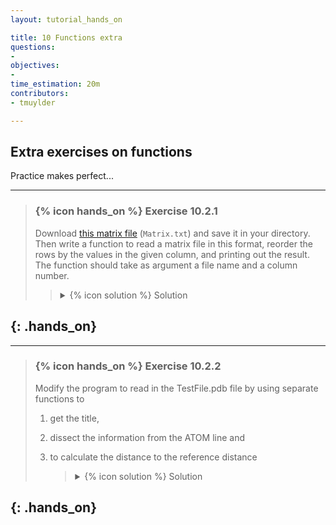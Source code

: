 ```yaml
---
layout: tutorial_hands_on

title: 10 Functions extra
questions:
- 
objectives:
- 
time_estimation: 20m
contributors:
- tmuylder

---
```



## Extra exercises on functions

Practice makes perfect...



---

> ### {% icon hands_on %} Exercise 10.2.1
>
> Download [this matrix file](data/Matrix.txt) (`Matrix.txt`) and save it in your directory. Then write a function to read a matrix file in this format, reorder the rows by the values in the given column, and printing out the result. The function should take as argument a file name and a column number. 
> 
>    > <details markdown="1">
>    > <summary>{% icon solution %} Solution
>    > </summary>
>    >
>    >  ```python
>    > def sortMatrixByColumn(fileName,columnNumber):
>    >     #
>    >     # Read the tab-delimited file and store the values
>    >     #
>    >  
>    >     fin = open(fileName)
>    >     lines = fin.readlines()
>    >     fin.close()
>    >  
>    >     #
>    >     # Convert the data from the file into a Python list
>    >     #
>    >  
>    >     matrix = []
>    > 
>    >     for matrixRow in lines:
>    >         # Tab-delimited, so split line by \t - this will give a list of strings
>    >         matrixColumns = matrixRow.rstrip().split("\t") 
>    >  
>    >         # Add a row to the matrix
>    >         matrix.append([])
>    >  
>    >         # Add the columns, but convert the strings from the file into a float
>    >         for matrixValue in matrixColumns:
>    >             matrix[-1].append(float(matrixValue))
>    >  
>    >     #
>    >     # Now sort by column - but have to track the row number as well!
>    >     #
>    >  
>    >     selectedColumnValues = []
>    >  
>    >     for rowNumber in range(len(matrix)):
>    >  
>    >         selectedColumnValues.append((matrix[rowNumber][columnNumber],rowNumber))
>    >  
>    >         selectedColumnValues.sort()
>    >  
>    >     #
>    >     # Now print out the new matrix - the column value is now not interesting
>    >     # we want the row number!!
>    >     #
>    >  
>    >     for (columnValue,rowNumber) in selectedColumnValues:  
>    >         columnValueStrings = []
>    >         for value in matrix[rowNumber]:
>    >             columnValueStrings.append("{:.3f}".format(value))
>    >         print("\t".join(columnValueStrings))
>    >  
>    >  
>    > sortMatrixByColumn("data/matrix.txt",3)
>    >  ```
>    > </details>
>
{: .hands_on}
---



---

> ### {% icon hands_on %} Exercise 10.2.2
>
> 
> Modify the program to read in the TestFile.pdb file by using separate functions to 
> 1. get the title, 
> 2. dissect the information from the ATOM line and 
> 3. to calculate the distance to the reference distance
> 
>    > <details markdown="1">
>    > <summary>{% icon solution %} Solution
>    > </summary>
>    >
>    >  ```python
>    > def getTitle(line,cols):
>    >  
>    >     # Gets the title
>    >  
>    >     title = line.replace(cols[0],'')
>    >     title = title.strip()
>    >  
>    >     return ("The title is '%s'" % title)
>    >  
>    > def getAtomInfo(cols):
>    >  
>    >     # Get relevant information from an ATOM line and convert to the right type
>    >  
>    >     atomSerial = int(cols[1])
>    >     atomName = cols[2]
>    >     residueNumber = int(cols[5])
>    >     x = float(cols[6])
>    >     y = float(cols[7])
>    >     z = float(cols[8])
>    >  
>    >     return (atomSerial,atomName,residueNumber,x,y,z)
>    >  
>    > def calculateDistance(coordinate1,coordinate2):
>    >  
>    >     # Calculate the distance between two 3 dimensional coordinates
>    >  
>    >     return ((coordinate1[0] - coordinate2[0]) ** 2 + (coordinate1[1] - coordinate2[1]) ** 2 + (coordinate1[2] - coordinate2[2]) ** 2 ) ** 0.5
>    >  
>    > 
>    > # Open the file
>    > fileHandle = open("data/TestFile.pdb")
>    >  
>    > # Read all the lines in the file (as separated by a newline character), and store them in the lines list
>    > # Each element in this list corresponds to one line of the file!
>    > lines = fileHandle.readlines()
>    >  
>    > # Close the file
>    > fileHandle.close()
>    >  
>    > # Initialise some information
>    > searchCoordinate = (-8.7,-7.7,4.7)
>    > modelNumber = None
>    >  
>    > # Loop over the lines, and do some basic string manipulations
>    > for line in lines:
>    >  
>    >     line = line.strip()  # Remove starting and trailing spaces/tabs/newlines
>    >  
>    >     # Only do something if it's not an empty line
>    >     if line:
>    >         cols = line.split()   # Split the line by white spaces; depending on the format this could be commas, ...
>    >  
>    >         # Print off the title
>    >         if cols[0] == 'TITLE':
>    >             print(getTitle(line,cols))
>    >  
>    >         # Track the model number
>    >         elif cols[0] == 'MODEL':
>    >             modelNumber = int(cols[1])
>    >  
>    >         # For atom lines, calculate the distance
>    >         elif cols[0] == 'ATOM':
>    >             (atomSerial,atomName,residueNumber,x,y,z) = getAtomInfo(cols)
>    >  
>    >             # Calculate the distance
>    >             distance = calculateDistance((x,y,z),searchCoordinate)
>    >  
>    >             if distance < 2.0:
>    >                 print("Model {}, residue {}, atom {} (serial {}) is {:.2f} away from reference.".format(modelNumber,residueNumber,atomName,atomSerial,distance))
>    >  ```
>    > </details>
>
{: .hands_on}
---

